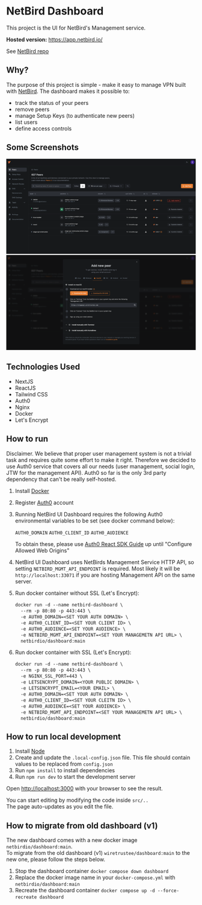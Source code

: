 # NetBird Dashboard

This project is the UI for NetBird's Management service.

**Hosted version:** https://app.netbird.io/

See [NetBird repo](https://github.com/netbirdio/netbird)

## Why?

The purpose of this project is simple - make it easy to manage VPN built with [NetBird](https://github.com/netbirdio/netbird).
The dashboard makes it possible to:
- track the status of your peers
- remove peers
- manage Setup Keys (to authenticate new peers)
- list users
- define access controls

## Some Screenshots
<img src="./src/assets/screenshots/peers.png" alt="peers"/>
<img src="./src/assets/screenshots/add-peer.png" alt="add-peer"/>


## Technologies Used

- NextJS
- ReactJS
- Tailwind CSS
- Auth0
- Nginx
- Docker
- Let's Encrypt

## How to run
Disclaimer. We believe that proper user management system is not a trivial task and requires quite some effort to make it right. Therefore we decided to
use Auth0 service that covers all our needs (user management, social login, JTW for the management API).
Auth0 so far is the only 3rd party dependency that can't be really self-hosted.

1. Install [Docker](https://docs.docker.com/get-docker/)
2. Register [Auth0](https://auth0.com/) account
3. Running NetBird UI Dashboard requires the following Auth0 environmental variables to be set (see docker command below):

   `AUTH0_DOMAIN` `AUTH0_CLIENT_ID` `AUTH0_AUDIENCE`

   To obtain these, please use [Auth0 React SDK Guide](https://auth0.com/docs/quickstart/spa/react/01-login#configure-auth0) up until "Configure Allowed Web Origins"

4. NetBird UI Dashboard uses NetBirds Management Service HTTP API, so setting `NETBIRD_MGMT_API_ENDPOINT` is required. Most likely it will be `http://localhost:33071` if you are hosting Management API on the same server.
5. Run docker container without SSL (Let's Encrypt):

   ```shell
   docker run -d --name netbird-dashboard \
     --rm -p 80:80 -p 443:443 \
     -e AUTH0_DOMAIN=<SET YOUR AUTH DOMAIN> \
     -e AUTH0_CLIENT_ID=<SET YOUR CLIENT ID> \
     -e AUTH0_AUDIENCE=<SET YOUR AUDIENCE> \
     -e NETBIRD_MGMT_API_ENDPOINT=<SET YOUR MANAGEMETN API URL> \
     netbirdio/dashboard:main
   ```
6. Run docker container with SSL (Let's Encrypt):

   ```shell
   docker run -d --name netbird-dashboard \
     --rm -p 80:80 -p 443:443 \
     -e NGINX_SSL_PORT=443 \
     -e LETSENCRYPT_DOMAIN=<YOUR PUBLIC DOMAIN> \
     -e LETSENCRYPT_EMAIL=<YOUR EMAIL> \
     -e AUTH0_DOMAIN=<SET YOUR AUTH DOMAIN> \
     -e AUTH0_CLIENT_ID=<SET YOUR CLEITN ID> \
     -e AUTH0_AUDIENCE=<SET YOUR AUDIENCE> \
     -e NETBIRD_MGMT_API_ENDPOINT=<SET YOUR MANAGEMETN API URL> \
     netbirdio/dashboard:main
   ```

## How to run local development

1. Install [Node](https://nodejs.org/)
2. Create and update the `.local-config.json` file. This file should contain values to be replaced from `config.json`
3. Run `npm install` to install dependencies
4. Run `npm run dev` to start the development server

Open [http://localhost:3000](http://localhost:3000) with your browser to see the result.

You can start editing by modifying the code inside `src/..`  
The page auto-updates as you edit the file.

## How to migrate from old dashboard (v1) 

The new dashboard comes with a new docker image `netbirdio/dashboard:main`.  
To migrate from the old dashboard (v1) `wiretrustee/dashboard:main` to the new one, please follow the steps below.

1. Stop the dashboard container `docker compose down dashboard`
2. Replace the docker image name in your `docker-compose.yml` with `netbirdio/dashboard:main`
3. Recreate the dashboard container `docker compose up -d --force-recreate dashboard`